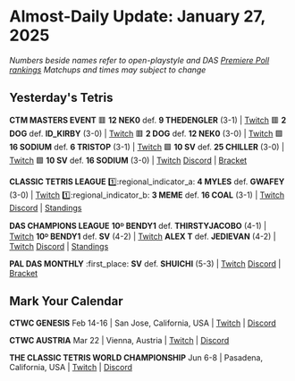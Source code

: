 # Almost-Daily Update: January 27, 2025
*Numbers beside names refer to open-playstyle and DAS [Premiere Poll rankings](https://docs.google.com/document/d/13jaohZo0FP6vXb0ibfiq2TK3q6qt6bQTbp8AmdSJgUk/edit?tab=t.0)*
*Matchups and times may subject to change*
## Yesterday's Tetris
**CTM MASTERS EVENT**
:red_square:  **12 NEK0** def. **9 THEDENGLER** (3-1)  |  [Twitch](https://www.twitch.tv/videos/2364246822?t=00h18m07s)
:red_square:  **2 DOG** def. **ID_KIRBY** (3-0)  |  [Twitch](https://www.twitch.tv/videos/2364246822?t=01h06m13s)
:red_square:  **2 DOG** def. **12 NEK0** (3-0)  |  [Twitch](https://www.twitch.tv/videos/2364246822?t=01h53m11s)
:green_square:  **16 SODIUM** def. **6 TRISTOP** (3-1)  |  [Twitch](https://www.twitch.tv/videos/2364597734?t=00h26m14s)
:green_square:  **10 SV** def. **25 CHILLER** (3-0)  |  [Twitch](https://www.twitch.tv/videos/2364597734?t=01h09m16s)
:green_square:  **10 SV** def. **16 SODIUM** (3-0)  |  [Twitch](https://www.twitch.tv/videos/2364597734?t=01h38m34s)
[Discord](https://go.ctm.gg/discord)  |  [Bracket](https://go.ctm.gg/event/ctm-january-2025/masters-event/)

**CLASSIC TETRIS LEAGUE**
:one::regional_indicator_a:  **4 MYLES** def. **GWAFEY** (3-0)  |  [Twitch](https://www.twitch.tv/videos/2364646613?t=00h09m19s)
:one::regional_indicator_b:  **3 MEME** def. **16 COAL** (3-1)  |  [Twitch](https://www.twitch.tv/videos/2364646613?t=00h52m56s)
[Discord](https://tinyurl.com/classictetrisleague)  |  [Standings](https://ctlscoreboard.herokuapp.com)

**DAS CHAMPIONS LEAGUE**
**10ᴰ BENDY1** def. **THIRSTYJACOBO** (4-1)  |  [Twitch](https://www.twitch.tv/videos/2364348152?t=00h09m57s)
**10ᴰ BENDY1** def. **SV** (4-2)  |  [Twitch](https://www.twitch.tv/videos/2364348152?t=00h59m48s)
**ALEX T** def. **JEDIEVAN** (4-2)  |  [Twitch](https://www.twitch.tv/videos/2364487894?t=00h08m01s)
[Discord](https://tinyurl.com/dcltetris)  |  [Standings](https://docs.google.com/spreadsheets/d/1nEN0MAbueG36UDkpfUsPZEmAMuKif6IcLAmJ8iZhCe8/edit?gid=810776162#gid=810776162)

**PAL DAS MONTHLY**
:first_place:  **SV** def. **SHUICHI** (5-3)  |  [Twitch](https://www.twitch.tv/videos/2364448869?t=00h25m19s)
[Discord](https://tinyurl.com/paldastetris)  |  [Bracket](https://bit.ly/PDM-Jan25)

## Mark Your Calendar
**CTWC GENESIS**
Feb 14-16  |  San Jose, California, USA  |  [Twitch](https://www.twitch.tv/classictetris)  |  [Discord](https://tinyurl.com/ctwcdiscord)

**CTWC AUSTRIA**
Mar 22 |  Vienna, Austria  |  [Twitch](https://www.twitch.tv/classictetris)  |  [Discord](https://tinyurl.com/ctwcdiscord)

**THE CLASSIC TETRIS WORLD CHAMPIONSHIP**
Jun 6-8  |  Pasadena, California, USA  |  [Twitch](https://www.twitch.tv/classictetris)  |  [Discord](https://tinyurl.com/ctwcdiscord)
